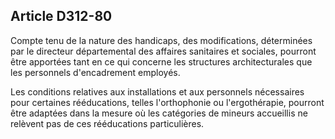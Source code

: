 ## Article D312-80

Compte tenu de la nature des handicaps, des modifications, déterminées par le directeur départemental des
affaires sanitaires et sociales, pourront être apportées tant en ce qui concerne les structures architecturales
que les personnels d'encadrement employés.

Les conditions relatives aux installations et aux personnels nécessaires pour certaines rééducations, telles
l'orthophonie ou l'ergothérapie, pourront être adaptées dans la mesure où les catégories de mineurs accueillis
ne relèvent pas de ces rééducations particulières.

